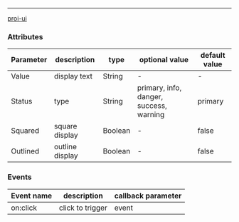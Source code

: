 ---
[proi-ui](https://github.com/specialdoom/proi-ui)

### Attributes
| Parameter | description | type | optional value | default value |
| --- | --- | --- | --- | --- |
| Value | display text | String | - | - |
| Status | type | String | primary, info, danger, success, warning | primary |
| Squared | square display | Boolean | - | false |
| Outlined | outline display | Boolean | - | false |

### Events
| Event name | description | callback parameter |
| --- | --- | --- |
| on:click | click to trigger | event |